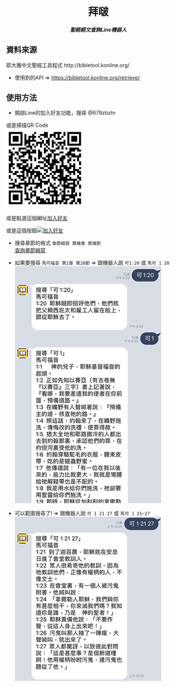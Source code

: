 <h1 align=center>拜啵
<h5 align=center>聖經經文查詢Line機器人

<h2> 資料來源</h2>
耶大雅中文聖經工具程式 http://bibletool.konline.org/

* 使用到的API => https://bibletool.konline.org/retrieve/


<h2> 使用方法</h2>

* 開啟Line的加入好友功能，搜尋 @679zbztn

或是掃描QR Code <br>
![](./images/QRcode.png)

或是點選這個網址[加入好友](https://lin.ee/2JOSM8n0V)

或是這個按鈕<a href="https://lin.ee/2JOSM8n0V"><img src="https://scdn.line-apps.com/n/line_add_friends/btn/zh-Hant.png" alt="加入好友" height="36" border="0"></a>

* 搜尋章節的格式 `章節縮寫 第幾章 第幾節` <br>
[查詢章節縮寫](http://springbible.fhl.net/Bible2/cgic201/Doc/abbreviation.html)

* 如果要搜尋 `馬可福音 第1章 第20節` => 跟機器人說 `可1:20` 或 `馬可 1 20`<br>
![](./images/ans.png)

* 可以範圍搜尋了! => 跟機器人說 `可 1 21 27` 或 `馬可 1 21~27`<br>
![](./images/range.png)

